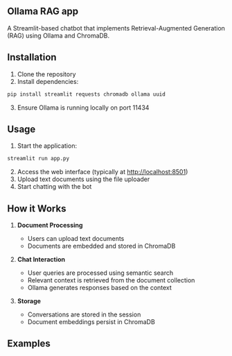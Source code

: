 ## Ollama RAG app

A Streamlit-based chatbot that implements Retrieval-Augmented Generation (RAG) using Ollama and ChromaDB.

## Installation

1. Clone the repository
2. Install dependencies:

```bash
pip install streamlit requests chromadb ollama uuid
```

3. Ensure Ollama is running locally on port 11434

## Usage

1. Start the application:

```bash
streamlit run app.py
```

2. Access the web interface (typically at <http://localhost:8501>)
3. Upload text documents using the file uploader
4. Start chatting with the bot

## How it Works

1. **Document Processing**

   - Users can upload text documents
   - Documents are embedded and stored in ChromaDB

2. **Chat Interaction**

   - User queries are processed using semantic search
   - Relevant context is retrieved from the document collection
   - Ollama generates responses based on the context

3. **Storage**
   - Conversations are stored in the session
   - Document embeddings persist in ChromaDB

## Examples
